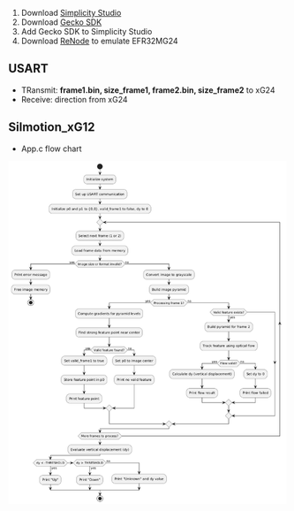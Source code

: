 1. Download [Simplicity Studio](https://www.silabs.com/documents/login/software/SimplicityStudio-5.iso)
2. Download [Gecko SDK](https://github.com/SiliconLabs/gecko_sdk.git)
3. Add Gecko SDK to Simplicity Studio
4. Download [ReNode](https://github.com/renode/renode/releases/download/v1.15.3/renode_1.15.3.msi) to emulate EFR32MG24


## USART
- TRansmit: **frame1.bin, size_frame1, frame2.bin, size_frame2** to xG24 
- Receive: direction from xG24

## Silmotion_xG12
- App.c flow chart

![appflow](assets/appflow.png)